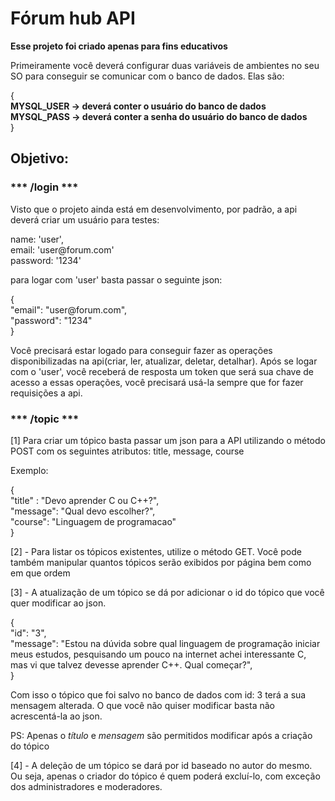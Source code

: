 
<h1>Fórum hub API</h1>

<strong>Esse projeto foi criado apenas para fins educativos</strong>

<p>Primeiramente você deverá configurar duas variáveis de ambientes no seu SO para conseguir se comunicar com o banco de dados. Elas são:</p>
<p>{<br>
	<strong>MYSQL_USER -> deverá conter o usuário do banco de dados<br>
	MYSQL_PASS -> deverá conter a senha do usuário do banco de dados</strong><br>
}</p>

<h2>Objetivo:</h2>


<h3>*** /login ***</h3>

<p>Visto que o projeto ainda está em desenvolvimento, por padrão, a api deverá criar um usuário para testes:</p>

<p>name: 'user',<br>
email: 'user@forum.com'<br>
password: '1234'</p>

<p>para logar com 'user' basta passar o seguinte json:</p>

<p>{<br>
  "email": "user@forum.com",<br>
  "password": "1234"<br>
}</p>

<p>Você precisará estar logado para conseguir fazer as operações disponibilizadas na api(criar, ler, atualizar, deletar, detalhar).
Após se logar com o 'user', você receberá de resposta um token que será sua chave de acesso a essas operações, você precisará usá-la sempre que for fazer requisições a api.</p>

<h3>*** /topic ***</h3>
[1]  Para criar um tópico basta passar um json para a API utilizando o método POST com os seguintes atributos: title, message, course

<p>Exemplo:

{<br>
	"title" : "Devo aprender C ou C++?",<br>
	"message": "Qual devo escolher?",<br>
	"course": "Linguagem de programacao"<br>
}</p>

[2] - Para listar os tópicos existentes, utilize o método GET. Você pode também manipular quantos tópicos serão exibidos por página bem como em que ordem

[3] - A atualização de um tópico se dá por adicionar o id do tópico que você quer modificar ao json.
<p>{<br>
	"id": "3",<br>
	"message": "Estou na dúvida sobre qual linguagem de programação iniciar meus estudos, pesquisando um pouco na internet achei interessante C, mas vi que talvez devesse aprender C++. Qual começar?",<br>
}</p>

<p>Com isso o tópico que foi salvo no banco de dados com id: 3 terá a sua mensagem alterada. O que você não quiser modificar basta não acrescentá-la ao json.</p>

PS: Apenas o *título* e *mensagem* são permitidos modificar após a criação do tópico

[4] - A deleção de um tópico se dará por id baseado no autor do mesmo. Ou seja, apenas o criador do tópico é quem poderá excluí-lo, com exceção dos administradores e moderadores.
